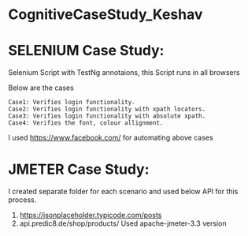 # CognitiveCaseStudy_Keshav

# SELENIUM Case Study:
Selenium Script with TestNg annotaions, this Script runs in all browsers

Below are the cases

    Case1: Verifies login functionality. 
    Case2: Verifies login functionality with xpath locators.
    Case3: Verifies login functionality with absolute xpath.
    Case4: Verifies the font, colour allignment.

I used https://www.facebook.com/ for automating above cases


# JMETER Case Study:
I created separate folder for each scenario and used below API for this process.
  1. https://jsonplaceholder.typicode.com/posts
  2. api.predic8.de/shop/products/ 
Used apache-jmeter-3.3 version   
